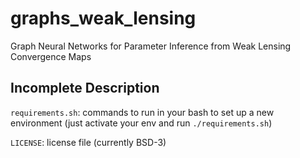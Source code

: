 # graphs_weak_lensing

Graph Neural Networks for Parameter Inference from Weak Lensing Convergence Maps

## Incomplete Description

`requirements.sh`: commands to run in your bash to set up a new environment
(just activate your env and run `./requirements.sh`)

`LICENSE`: license file (currently BSD-3)
